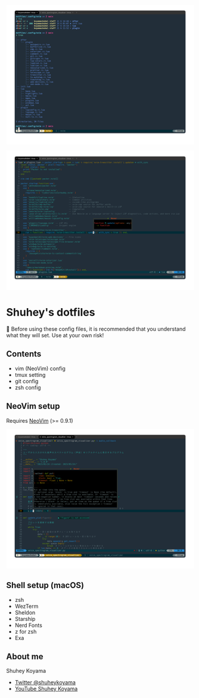 ![zsh screenshot](./images/screenshot-2.png)

![Python coding screenshot](./images/screenshot-3.png)

# Shuhey's dotfiles

🚨 Before using these config files, it is recommended that you understand what they will set. Use at your own risk!

## Contents

- vim (NeoVim) config
- tmux setting
- git config
- zsh config

## NeoVim setup

Requires [NeoVim](https://neovim.io/) (>= 0.9.1)

![Lua coding screenshot](./images/screenshot-1.png)

## Shell setup (macOS)

- zsh
- WezTerm
- Sheldon
- Starship
- Nerd Fonts
- z for zsh
- Exa

## About me

Shuhey Koyama

- [Twitter @shuheykoyama](https://twitter.com/shuheykoyama)
- [YouTube Shuhey Koyama](https://www.youtube.com/channel/UCzPjLzS8qL26bRrBDp4iPyw)
